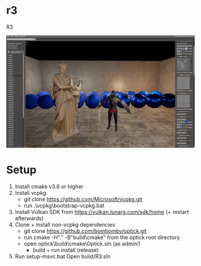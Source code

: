 # r3
 R3		
 
 ![Screenshot of the editor with a basic scene loaded](screenshots/materialoverrides.jpg)

# Setup
1. Install cmake v3.8 or higher
2. Install vcpkg
	- git clone https://github.com/Microsoft/vcpkg.git
	- run .\vcpkg\bootstrap-vcpkg.bat
3. Install Vulkan SDK from https://vulkan.lunarg.com/sdk/home (+ restart afterwards)
4. Clone + install non-vcpkg dependencies
	- git clone https://github.com/bombomby/optick.git
	- run cmake -H"." -B"build\cmake" from the optick root directory
	- open optick\build\cmake\Optick.sln (as admin!)
		- build + run install (release)
5. Run setup-msvc.bat
	Open build/R3.sln